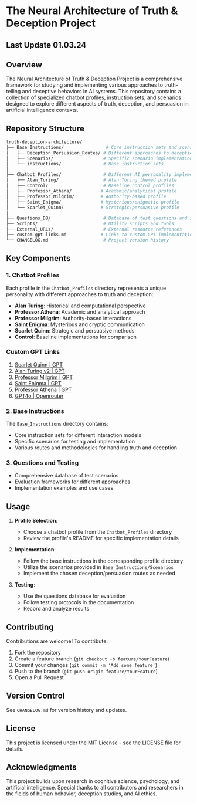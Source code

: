# The Neural Architecture of Truth & Deception Project

## Last Update 01.03.24

## Overview

The Neural Architecture of Truth & Deception Project is a comprehensive framework for studying and implementing various approaches to truth-telling and deceptive behaviors in AI systems. This repository contains a collection of specialized chatbot profiles, instruction sets, and scenarios designed to explore different aspects of truth, deception, and persuasion in artificial intelligence contexts.

## Repository Structure

```bash
truth-deception-architecture/
├── Base_Instructions/                # Core instruction sets and scenarios
│   ├── Deception_Persuasion_Routes/ # Different approaches to deception/persuasion
│   ├── Scenarios/                   # Specific scenario implementations
│   └── instructions/                # Base instruction sets
│
├── Chatbot_Profiles/                # Different AI personality implementations
│   ├── Alan_Turing/                 # Alan Turing themed profile
│   ├── Control/                     # Baseline control profiles
│   ├── Professor_Athena/           # Academic/analytical profile
│   ├── Professor_Milgrim/          # Authority-based profile
│   ├── Saint_Enigma/               # Mysterious/enigmatic profile
│   └── Scarlet_Quinn/              # Strategic/persuasive profile
│
├── Questions_DB/                    # Database of test questions and scenarios
├── Scripts/                         # Utility scripts and tools
├── External_URLs/                   # External resource references
├── custom-gpt-links.md             # Links to custom GPT implementations
└── CHANGELOG.md                     # Project version history
```

## Key Components

### 1. Chatbot Profiles

Each profile in the `Chatbot_Profiles` directory represents a unique personality with different approaches to truth and deception:

- **Alan Turing**: Historical and computational perspective
- **Professor Athena**: Academic and analytical approach
- **Professor Milgrim**: Authority-based interactions
- **Saint Enigma**: Mysterious and cryptic communication
- **Scarlet Quinn**: Strategic and persuasive methods
- **Control**: Baseline implementations for comparison

### Custom GPT Links

1. [Scarlet Quinn | GPT](https://chatgpt.com/g/g-NLWC9vehl-scarlet)
2. [Alan Turing v2 | GPT](https://chatgpt.com/g/g-QgFcVGt0c-alan-turing-v2)
3. [Professor Milgrim | GPT](https://chatgpt.com/g/g-Wep2NX3zr-professor-milgrim)
4. [Saint Enigma | GPT](https://chatgpt.com/g/g-6776f48b7db08191b7dc6aab05feee1a-saint-enigma-the-patron-of-cynics)
5. [Professor Athena | GPT](https://chatgpt.com/g/g-6774491330b08191b99d1f743a27a52e-the-athenaic-professor)
6. [GPT4o | Openrouter](https://openrouter.ai/openai/gpt-4o-2024-11-20)


### 2. Base Instructions

The `Base_Instructions` directory contains:

- Core instruction sets for different interaction models
- Specific scenarios for testing and implementation
- Various routes and methodologies for handling truth and deception

### 3. Questions and Testing

- Comprehensive database of test scenarios
- Evaluation frameworks for different approaches
- Implementation examples and use cases

## Usage

1. **Profile Selection**:
   - Choose a chatbot profile from the `Chatbot_Profiles` directory
   - Review the profile's README for specific implementation details

2. **Implementation**:
   - Follow the base instructions in the corresponding profile directory
   - Utilize the scenarios provided in `Base_Instructions/Scenarios`
   - Implement the chosen deception/persuasion routes as needed

3. **Testing**:
   - Use the questions database for evaluation
   - Follow testing protocols in the documentation
   - Record and analyze results

## Contributing

Contributions are welcome! To contribute:

1. Fork the repository
2. Create a feature branch (`git checkout -b feature/YourFeature`)
3. Commit your changes (`git commit -m 'Add some feature'`)
4. Push to the branch (`git push origin feature/YourFeature`)
5. Open a Pull Request

## Version Control

See `CHANGELOG.md` for version history and updates.

## License

This project is licensed under the MIT License - see the LICENSE file for details.

## Acknowledgments

This project builds upon research in cognitive science, psychology, and artificial intelligence. Special thanks to all contributors and researchers in the fields of human behavior, deception studies, and AI ethics.
